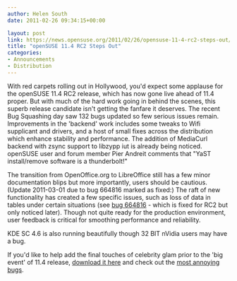 ```yaml
---
author: Helen South
date: 2011-02-26 09:34:15+00:00

layout: post
link: https://news.opensuse.org/2011/02/26/opensuse-11-4-rc2-steps-out/
title: "openSUSE 11.4 RC2 Steps Out"
categories:
- Announcements
- Distribution
---
```

With red carpets rolling out in Hollywood, you'd expect some applause for the openSUSE 11.4 RC2 release, which has now gone live ahead of 11.4 proper. But with much of the hard work going in behind the scenes, this superb release candidate isn't getting the fanfare it deserves. The recent Bug Squashing day saw 132 bugs updated so few serious issues remain. Improvements in the 'backend' work includes some tweaks to Wifi supplicant and drivers, and a host of small fixes across the distribution which enhance stability and performance. The addition of MediaCurl backend  with zsync support to libzypp iut is already being noticed. openSUSE user and forum member Pier Andreit comments that "YaST install/remove software is a thunderbolt!"

The transition from OpenOffice.org to LibreOffice still has a few minor documentation blips but more importantly, users should be cautious. (Update 2011-03-01 due to bug 664816 marked as fixed:) The raft of new functionality has created a few specific issues, such as loss of data in tables under certain situations (see [bug 664816](https://bugzilla.novell.com/show_bug.cgi?id=664816) - which is fixed for RC2 but only noticed later). Though not quite ready for the production environment, user feedback is critical for smoothing performance and reliability.

KDE SC 4.6 is also running beautifully though 32 BIT nVidia users may have a bug.

If you'd like to help add the final touches of celebrity glam prior to the 'big event' of 11.4 release, [download it here](http://download.opensuse.org/distribution/11.4-RC2/iso/) and check out the [most annoying bugs](http://en.opensuse.org/openSUSE:Most_annoying_bugs_11.4_dev#openSUSE_11.4_RC2).		
